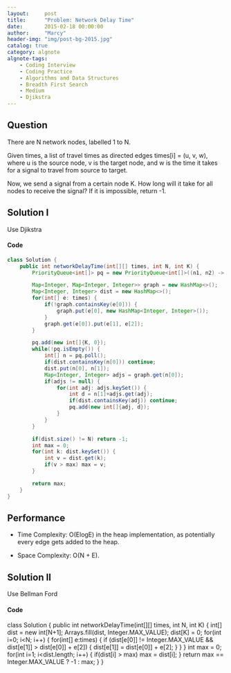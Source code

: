 ```yaml
---
layout:     post
title:      "Problem: Network Delay Time"
date:       2015-02-18 00:00:00
author:     "Marcy"
header-img: "img/post-bg-2015.jpg"
catalog: true
category: algnote
algnote-tags:
    - Coding Interview
    - Coding Practice
    - Algorithms and Data Structures
    - Breadth First Search
    - Medium
    - Djikstra
---
```


## Question

There are N network nodes, labelled 1 to N.

Given times, a list of travel times as directed edges times[i] = (u, v, w), where u is the source node, v is the target node, and w is the time it takes for a signal to travel from source to target.

Now, we send a signal from a certain node K. How long will it take for all nodes to receive the signal? If it is impossible, return -1.

## Solution I

Use Djikstra

#### Code
```java
class Solution {
    public int networkDelayTime(int[][] times, int N, int K) {
        PriorityQueue<int[]> pq = new PriorityQueue<int[]>((n1, n2) -> n1[1] - n2[1]);

        Map<Integer, Map<Integer, Integer>> graph = new HashMap<>();
        Map<Integer, Integer> dist = new HashMap<>();
        for(int[] e: times) {
            if(!graph.containsKey(e[0])) {
                graph.put(e[0], new HashMap<Integer, Integer>());
            }
            graph.get(e[0]).put(e[1], e[2]);
        }

        pq.add(new int[]{K, 0});
        while(!pq.isEmpty()) {
            int[] n = pq.poll();
            if(dist.containsKey(n[0])) continue;
            dist.put(n[0], n[1]);
            Map<Integer, Integer> adjs = graph.get(n[0]);
            if(adjs != null) {
                for(int adj: adjs.keySet()) {
                    int d = n[1]+adjs.get(adj);
                    if(dist.containsKey(adj)) continue;
                    pq.add(new int[]{adj, d});
                }
            }
        }

        if(dist.size() != N) return -1;
        int max = 0;
        for(int k: dist.keySet()) {
            int v = dist.get(k);
            if(v > max) max = v;
        }

        return max;
    }
}
```

## Performance
- Time Complexity: O(ElogE) in the heap implementation, as potentially every edge gets added to the heap.

- Space Complexity: O(N + E).

## Solution II

Use Bellman Ford

#### Code

class Solution {
    public int networkDelayTime(int[][] times, int N, int K) {
        int[] dist = new int[N+1];
        Arrays.fill(dist, Integer.MAX_VALUE);
        dist[K] = 0;
        for(int i=0; i<N; i++) {
            for(int[] e:times) {
                if (dist[e[0]] != Integer.MAX_VALUE && dist[e[1]] > dist[e[0]] + e[2]) {
                    dist[e[1]] = dist[e[0]] + e[2];
                }
            }
        }
        int max = 0;
        for(int i=1; i<dist.length; i++) {
            if(dist[i] > max) max = dist[i];
        }
        return max == Integer.MAX_VALUE ? -1 : max;
    }
}

